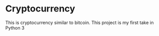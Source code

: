 # Cryptocurrency
This is cryptocurrency similar to bitcoin. This project is my first take in Python 3
